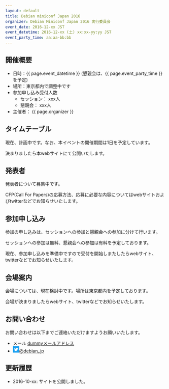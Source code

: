 ```yaml
---
layout: default
title: Debian miniconf Japan 2016
organizer: Debian Miniconf Japan 2016 実行委員会
event_date: 2016-12-xx JST
event_datetime: 2016-12-xx (土) xx:xx-yy:yy JST
event_party_time: aa:aa-bb:bb
---
```

## 開催概要
   
- 日時：{{ page.event_datetime }} (懇親会は、{{ page.event_party_time }}を予定)
- 場所：東京都内で調整中です
- 参加申し込み受付人数
  - セッション： xxx人
  - 懇親会： xxx人
- 主催者： {{ page.organizer }}


<a name="timetable"></a>

## タイムテーブル

現在、計画中です。なお、本イベントの開催期間は1日を予定しています。

決まりましたら本webサイトにて公開いたします。

<a name="speaker"></a>

## 発表者

発表者について募集中です。

CFP(Call For Papers)の応募方法、応募に必要な内容についてはwebサイトおよびtwitterなどでお知らせいたします。


<a name="register"></a>

## 参加申し込み

参加の申し込みは、セッションへの参加と懇親会への参加に分けて行います。

セッションへの参加は無料、懇親会への参加は有料を予定しております。

現在、参加申し込みを準備中ですので受付を開始しまたしたらwebサイト、twitterなどでお知らせいたします。


<a name="place"></a>

## 会場案内

会場については、現在検討中です。場所は東京都内を予定しております。

会場が決まりましたらwebサイト、twitterなどでお知らせいたします。


<a name="contactus"></a>

## お問い合わせ
お問い合わせは以下までご連絡いただけますようお願いいたします。

- メール <a href="mailto:dummy@aaa.jp">dummyメールアドレス</a>
- <a href="https://twitter.com/debian_jp"><img style="width:20px; height:20px;" src="assets/img/Twitter_Logo_White_On_Blue.png" alt="Twitter - Debian JP">@debian_jp</a>


<a name="history"></a>

## 更新履歴

- 2016-10-xx: サイトを公開しました。
